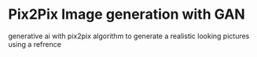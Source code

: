 # Pix2Pix Image generation with GAN
 generative ai with pix2pix algorithm to generate a realistic looking pictures using a refrence
